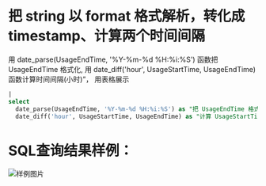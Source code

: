 # 把 string 以 format 格式解析，转化成 timestamp、计算两个时间间隔


用 date_parse(UsageEndTime, '%Y-%m-%d %H:%i:%S') 函数把 UsageEndTime 格式化,
用 date_diff('hour', UsageStartTime, UsageEndTime) 函数计算时间间隔(小时)”，
用表格展示



```SQL
|
select
  date_parse(UsageEndTime, '%Y-%m-%d %H:%i:%S') as "把 UsageEndTime 格式化",
  date_diff('hour', UsageStartTime, UsageEndTime) as "计算 UsageStartTime 和 UsageEndTime 的时间差(小时)"
```

# SQL查询结果样例：

![样例图片](https://img.alicdn.com/tfs/TB16iyUgDM11u4jSZPxXXahcXXa-670-390.png)